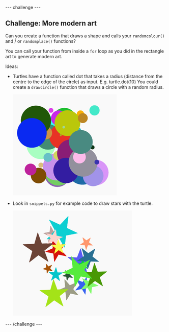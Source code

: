 \--- challenge \---

## Challenge: More modern art

Can you create a function that draws a shape and calls your `randomcolour()` and / or `randomplace()` functions?

You can call your function from inside a `for` loop as you did in the rectangle art to generate modern art.

Ideas:

- Turtles have a function called dot that takes a radius (distance from the centre to the edge of the circle) as input. E.g. turtle.dot(10) You could create a `drawcircle()` function that draws a circle with a random radius.
    
    ![captura de pantalla](images/modern-circles.png)

- Look in `snippets.py` for example code to draw stars with the turtle.
    
    ![captura de pantalla](images/modern-stars.png)

\--- /challenge \---